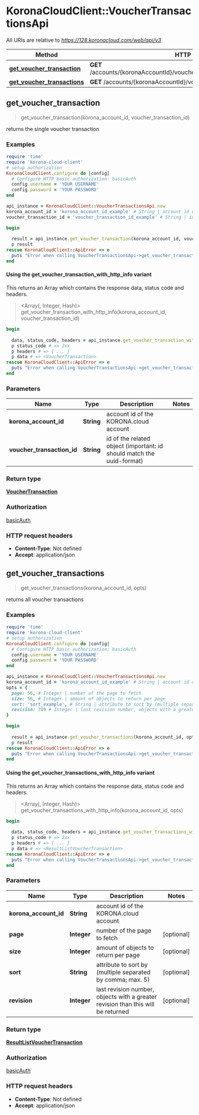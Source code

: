 # KoronaCloudClient::VoucherTransactionsApi

All URIs are relative to *https://128.koronacloud.com/web/api/v3*

| Method | HTTP request | Description |
| ------ | ------------ | ----------- |
| [**get_voucher_transaction**](VoucherTransactionsApi.md#get_voucher_transaction) | **GET** /accounts/{koronaAccountId}/voucherTransactions/{voucherTransactionId} |  |
| [**get_voucher_transactions**](VoucherTransactionsApi.md#get_voucher_transactions) | **GET** /accounts/{koronaAccountId}/voucherTransactions |  |


## get_voucher_transaction

> <VoucherTransaction> get_voucher_transaction(korona_account_id, voucher_transaction_id)



returns the single voucher transaction

### Examples

```ruby
require 'time'
require 'korona-cloud-client'
# setup authorization
KoronaCloudClient.configure do |config|
  # Configure HTTP basic authorization: basicAuth
  config.username = 'YOUR USERNAME'
  config.password = 'YOUR PASSWORD'
end

api_instance = KoronaCloudClient::VoucherTransactionsApi.new
korona_account_id = 'korona_account_id_example' # String | account id of the KORONA.cloud account
voucher_transaction_id = 'voucher_transaction_id_example' # String | id of the related object (important: id should match the uuid-format)

begin
  
  result = api_instance.get_voucher_transaction(korona_account_id, voucher_transaction_id)
  p result
rescue KoronaCloudClient::ApiError => e
  puts "Error when calling VoucherTransactionsApi->get_voucher_transaction: #{e}"
end
```

#### Using the get_voucher_transaction_with_http_info variant

This returns an Array which contains the response data, status code and headers.

> <Array(<VoucherTransaction>, Integer, Hash)> get_voucher_transaction_with_http_info(korona_account_id, voucher_transaction_id)

```ruby
begin
  
  data, status_code, headers = api_instance.get_voucher_transaction_with_http_info(korona_account_id, voucher_transaction_id)
  p status_code # => 2xx
  p headers # => { ... }
  p data # => <VoucherTransaction>
rescue KoronaCloudClient::ApiError => e
  puts "Error when calling VoucherTransactionsApi->get_voucher_transaction_with_http_info: #{e}"
end
```

### Parameters

| Name | Type | Description | Notes |
| ---- | ---- | ----------- | ----- |
| **korona_account_id** | **String** | account id of the KORONA.cloud account |  |
| **voucher_transaction_id** | **String** | id of the related object (important: id should match the uuid-format) |  |

### Return type

[**VoucherTransaction**](VoucherTransaction.md)

### Authorization

[basicAuth](../README.md#basicAuth)

### HTTP request headers

- **Content-Type**: Not defined
- **Accept**: application/json


## get_voucher_transactions

> <ResultListVoucherTransaction> get_voucher_transactions(korona_account_id, opts)



returns all voucher transactions

### Examples

```ruby
require 'time'
require 'korona-cloud-client'
# setup authorization
KoronaCloudClient.configure do |config|
  # Configure HTTP basic authorization: basicAuth
  config.username = 'YOUR USERNAME'
  config.password = 'YOUR PASSWORD'
end

api_instance = KoronaCloudClient::VoucherTransactionsApi.new
korona_account_id = 'korona_account_id_example' # String | account id of the KORONA.cloud account
opts = {
  page: 56, # Integer | number of the page to fetch
  size: 56, # Integer | amount of objects to return per page
  sort: 'sort_example', # String | attribute to sort by (multiple separated by comma; max. 5)
  revision: 789 # Integer | last revision number, objects with a greater revision than this will be returned
}

begin
  
  result = api_instance.get_voucher_transactions(korona_account_id, opts)
  p result
rescue KoronaCloudClient::ApiError => e
  puts "Error when calling VoucherTransactionsApi->get_voucher_transactions: #{e}"
end
```

#### Using the get_voucher_transactions_with_http_info variant

This returns an Array which contains the response data, status code and headers.

> <Array(<ResultListVoucherTransaction>, Integer, Hash)> get_voucher_transactions_with_http_info(korona_account_id, opts)

```ruby
begin
  
  data, status_code, headers = api_instance.get_voucher_transactions_with_http_info(korona_account_id, opts)
  p status_code # => 2xx
  p headers # => { ... }
  p data # => <ResultListVoucherTransaction>
rescue KoronaCloudClient::ApiError => e
  puts "Error when calling VoucherTransactionsApi->get_voucher_transactions_with_http_info: #{e}"
end
```

### Parameters

| Name | Type | Description | Notes |
| ---- | ---- | ----------- | ----- |
| **korona_account_id** | **String** | account id of the KORONA.cloud account |  |
| **page** | **Integer** | number of the page to fetch | [optional] |
| **size** | **Integer** | amount of objects to return per page | [optional] |
| **sort** | **String** | attribute to sort by (multiple separated by comma; max. 5) | [optional] |
| **revision** | **Integer** | last revision number, objects with a greater revision than this will be returned | [optional] |

### Return type

[**ResultListVoucherTransaction**](ResultListVoucherTransaction.md)

### Authorization

[basicAuth](../README.md#basicAuth)

### HTTP request headers

- **Content-Type**: Not defined
- **Accept**: application/json

